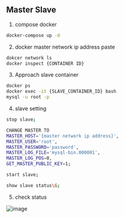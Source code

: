 ## Master Slave 


1. compose docker

```bash
docker-compose up -d
```


2. docker master network ip address paste 
```bash
dokcer network ls
docker inspect {CONTAINER ID}
```


3. Approach slave container
```bash
docker ps
docker exec -it {SLAVE_CONTAINER_ID} bash
mysql -u root -p
```

4. slave setting
```bash
stop slave;

CHANGE MASTER TO 
MASTER_HOST='{master network ip address}', 
MASTER_USER='root', 
MASTER_PASSWORD='password', 
MASTER_LOG_FILE='mysql-bin.000001', 
MASTER_LOG_POS=0, 
GET_MASTER_PUBLIC_KEY=1;

start slave;

show slave status\G;

```

5. check status   

![image](https://user-images.githubusercontent.com/64793712/126068024-feaeef47-d7be-4060-87cd-ff192bb61a6f.png)
